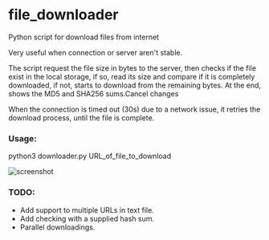 # file_downloader
Python script for download files from internet

Very useful when connection or server aren't stable.

The script request the file size in bytes to the server,
then checks if the file exist in the local storage, if so,
read its size and compare if it is completely downloaded, if not,
starts to download from the remaining bytes.
At the end, shows the MD5 and SHA256 sums.Cancel changes

When the connection is timed out (30s) due to a network issue,
it retries the download process, until the file is complete.

### Usage:
 python3 downloader.py URL_of_file_to_download
 
![screenshot](https://myoctocat.com/assets/images/base-octocat.svg)



### TODO:
- Add support to multiple URLs in text file.
- Add checking with a supplied hash sum.
- Parallel downloadings.
